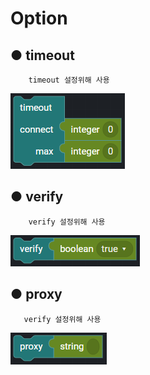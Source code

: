 # Option

## ● timeout

        timeout 설정위해 사용

![](../../../.gitbook/assets/image%20%28156%29.png)

## ● verify

        verify 설정위해 사용

![type : ture, false](../../../.gitbook/assets/image%20%28149%29.png)

## ● proxy

       verify 설정위해 사용

![](../../../.gitbook/assets/image%20%28215%29.png)

